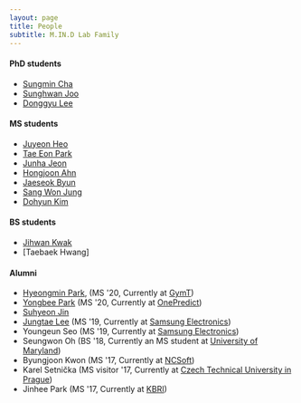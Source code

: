 ```yaml
---
layout: page
title: People
subtitle: M.IN.D Lab Family
---
```


#### PhD students

* [Sungmin Cha](https://sites.google.com/view/sungmin-cha/) 
* [Sunghwan Joo](https://sites.google.com/view/sunghwanjoo/) 
* [Donggyu Lee](https://sites.google.com/view/dqlee) 

#### MS students

* [Juyeon Heo](https://sites.google.com/view/juyeonheo/) 
* [Tae Eon Park](https://sites.google.com/view/taeeon) 
* [Junha Jeon](https://sites.google.com/view/junhajeon) 
* [Hongjoon Ahn](https://sites.google.com/view/hongjoon-ahn)  
* [Jaeseok Byun](https://sites.google.com/view/jaeseokbyun) 
* [Sang Won Jung](https://sites.google.com/view/sangwon-jung)
* [Dohyun Kim](https://sites.google.com/view/dokim/)

#### BS students
* [Jihwan Kwak](https://sites.google.com/view/kkwakzi)
* [Taebaek Hwang]  

#### Alumni

* [Hyeongmin Park](https://sites.google.com/view/hyeongminpark/), (MS '20, Currently at [GymT](https://www.tlabstudio.com/))   
* [Yongbee Park](https://sites.google.com/view/yongbeepark/) (MS '20, Currently at [OnePredict](http://onepredict.ai))
* [Suhyeon Jin]()
* [Jungtae Lee](https://jungtae9lee.github.io/about/) (MS '19, Currently at [Samsung Electronics](http://www.samsung.com))
* Youngeun Seo (MS '19, Currently at [Samsung Electronics](http://www.samsung.com))
* Seungwon Oh (BS '18, Currently an MS student at [University of Maryland](https://www.umd.edu/))
* Byungjoon Kwon (MS '17, Currently at [NCSoft](http://kr.ncsoft.com/korean/))
* Karel Setnička (MS visitor '17, Currently at [Czech Technical University in Prague](https://www.cvut.cz/en))
* Jinhee Park (MS '17, Currently at [KBRI](http://www.kbri.re.kr/new/pages_eng/main/))

